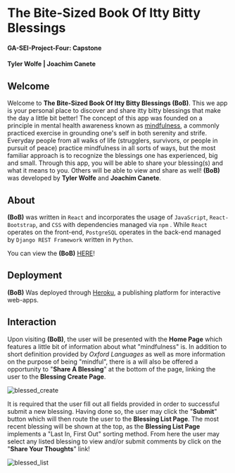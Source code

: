 # The Bite-Sized Book Of Itty Bitty Blessings
#### GA-SEI-Project-Four: Capstone
#### Tyler Wolfe | Joachim Canete

## Welcome
Welcome to **The Bite-Sized Book Of Itty Bitty Blessings (BoB)**. This we app is your personal place to discover and share itty bitty blessings that make the day a little bit better! The concept of this app was founded on a principle in mental health awareness known as [mindfulness](https://www.mindful.org/what-is-mindfulness/), a commonly practiced exercise in grounding one's self in both serenity and strife. Everyday people from all walks of life (strugglers, survivors, or people in pursuit of peace) practice mindfulness in all sorts of ways, but the most familiar approach is to recognize the blessings one has experienced, big and small. Through this app, you will be able to share your blessing(s) and what it means to you. Others will be able to view and share as well! **(BoB)** was developed by **Tyler Wolfe** and **Joachim Canete**.

## About
**(BoB)** was written in `React` and incorporates the usage of `JavaScript`, `React-Bootstrap`, and `CSS` with dependencies managed via `npm` . While `React` operates on the front-end, `PostgreSQL` operates in the back-end managed by `Django REST Framework` written in `Python`.

You can view the **(BoB)** [HERE]()!

## Deployment
**(BoB)** Was deployed through [Heroku](https://www.heroku.com/), a publishing platform for interactive web-apps.

## Interaction
Upon visiting **(BoB)**, the user will be presented with the **Home Page** which features a little bit of information about what "mindfulness" is. In addition to short definition provided by *Oxford Languages* as well as more information on the purpose of being "mindful", there is a will also be offered a opportunity  to "**Share A Blessing**" at the bottom of the page, linking the user to the **Blessing Create Page**.

![blessed_create]()

It is required that the user fill out all fields provided in order to successful submit a new blessing. Having done so, the user may click the "**Submit**" button which will then route the user to the **Blessing List Page**. The most recent blessing will be shown at the top, as the **Blessing List Page** implements a "Last In, First Out" sorting method. From here the user may select any listed blessing to view and/or submit comments by click on the "**Share Your Thoughts**" link!

![blessed_list]()

